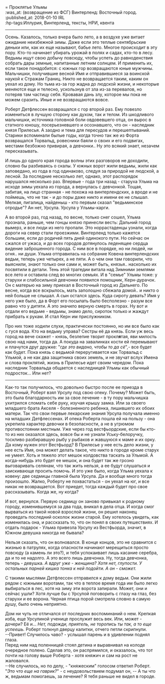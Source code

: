 
= Проклятье Ульмы  
:was_at: (возвращение из ФСГ) Винтерленд: Восточный город.  
:published_at: 2018-01-10 IRL    
:hp-tags:Иллурия, Винтерленд, тексты, НРИ, квента

------------
Осень. Казалось, только вчера было лето, а в воздухе уже витает ожидание неизбежной зимы. Даже если это теплые сентябрьские деньки или, как их еще называют, бабье лето. Многое происходит в эту пору. Кто-то начинает убирать урожай в полях и садах, кто-то в лесу. Ведьмы ищут свою добычу повсюду, чтобы успеть до равноденствия собрать дары земные, напитанные летним солнцем. И применить их, если такое понадобится: с южных гор возвращаются юные мужчины. Мальчишки, получившие весной Имя и отправившиеся за воинской наукой к Стражам Границ. Никто не возвращается таким, каким он уехал из дому. Но тьма из-за гор жадна до людской жизни, и некоторые меняются еще и телесно, ускользнув от зла из-за перевалов, но потеряв там частицу себя. Кровавая дань злу, которое мы пока не можем сразить. Иные и не возвращаются вовсе.

Роберт Детфлессен возвращался с гор второй раз. Ему повезло измениться в лучшую сторону как духом, так и телом. Из шкодливого мальчишки, источника головной боли овдовевшего отца, он вырос в статного юношу, посерьезневшего и осознавшего, что он - наследник князя Прилесья. А заодно и тема для пересудов и перешептываний. Старики вспоминали былые годы, когда точно так же из Форта возвращался Торвальд, ровесники баяли о своих и его подвигах, местами безбожно привирая, а девчонки.. Ну это всякий знает, незачем пересказывать.

И лишь до одного края города волны этих разговоров не доходили, словно бы разбиваясь о скалы. У южных ворот жили ведьмы, жили как заповедано, из года в год одинаково, следуя за природой не людской, а лесной. За последние несколько лет, однако, этот распорядок нарушался несколько раз. Впервые - года три назад - старуха Ульма на исходе зимы уехала из города, а вернулась с девчонкой. Тощая, забитая, на лицо странная - не похожа на винтерлендских, а вроде и не поймешь, что не так - и до поры даже никто и имени ее не слышал. Мелкая, пигалица, найденыш - кто первым сказал "ведьминское отродье"? Ан нет, Урсула. Урсула у Ульмы-карги.

А во второй раз, год назад, по весне, только снег сошел, Ульма прознала, раньше, чем гонцы князю принесли весть: Дальний город вымерз, и все люди из него пропали. Это норрастаденцы узнали, когда дороги на север стали проезжими. Винтерленд только кажется большим, если до родичей пять дней одинокого пути. Но сейчас он сжался от ужаса, и до всех городов дотянулось леденящее сердца видение заброшенного города. С ним все в порядке, но ни людей, ни огня.. ни души. Ульма отправилась на собрание Ковена винтерлендских ведьм, теперь уже четырех, а не пяти. А о чем они там говорили, что выяснили, знают только они сами и, может быть, князья.. насколько их посвятили в детали. Тень этой трагедии витала над Зимними землями все лето и оставила след во многих семьях. И в "семье" Ульмы тоже: у старухи и слабосильной девчонки появился помощник, Керн-дурачок. Он с матерью на зиму приехал в Восточный город из Дальнего. По весне, когда все вскрылось, мать заполошно сбежала домой.. и никто о ней больше не слышал. А сын остался здесь. Куда сироту девать? Имя у него уже было, да в Форт его посылать было бесполезно - разум все равно что у дитяти. А это значило верную смерть в горах. Ну вот и отдали его ведьме - ведьмы, знамо дело, сироток только и жаждут прибрать к рукам. И стал Керн им прислужником.

Про них тоже ходили слухи, практически постоянно, но им все было как с гуся вода. Кто на ведьму управа? Сестры её да князь. Если уж весь город на вече скажет - князь, безлепие творит прокл**я**тая, яви милость свою над нами, тогда да. А покуда на завалинках кости ей перемывают и плачутся друг дружке: "*где это видано, чтобы то да сё*",-  все будет как будет. Пока князь с ведьмой переругивается как Торвальд с Ульмой, а не как два защитника своих земель, и не звучат вслух Имена и слова проклятий, жизнь в Прилесье идет своим чередом. Пока наследник Торвальда общается с наследницей Ульмы как обычный подросток... Или нет?

----------

Как-то так получилось, что довольно быстро после ее приезда в Восточный, Роберт взял Урсулу под свою опеку. Почему? Может быть, это была благодарность им за свое лечение - в ту пору мальчишка ухитрился сломать себе руку, изучая крышу замка. Или за своего младшего брата Акселя - болезненного ребенка, лишившего их обоих матери. Так что свои первые лекарские знания Урсула получала именно на младших Детфлессенах. И опека Роберта пошла ей на пользу - она укрепила характер девочки в безопасности, а не в угрюмом противостоянии местным. Уже через год вестфьордские, если бы кто-то из них оказался здесь,  вовсе бы и не узнали Уську-белоручку, тоскливо разбиравшую рыбу у рыбаков и жавшуюся к маме и их орку. Да кому нужен этот Вестфьорд? В Прилесье у нее есть дело жизни, у нее есть Имя, она может делать такое, что никто в городе кроме старух не умеет. Хоть и тяжело этот мешок колдовства таскать за Ульмой. А когда-нибудь это будет ее мешок, и она будет так же грозно выговаривать селянам, что так жить нельзя, а ее будут слушаться и заискивающе просить помочь. И это уже было, когда Ульма уехала к ковену: две седмицы главной была Урсула. Да и вообще много тогда произошло. Жалко, Роберту не похвастаться - он уехал на юг, и все никак не возвращается. Вот приедет, тогда каждый будет про свое  рассказывать. Когда же, ну когда? 

И вот, вернулся. Первую седмицу он заново привыкал к родному городу, изменившемуся за два года, вникал в дела отца. И когда смог вырваться из такой новой взрослой жизни, он решил наконец проведать последний осколок жизни старой. Ему хотелось увидеть, как изменилась она, и рассказать то, что он понял в своих путешествиях. И отдать подарок - Ульма привезла Урсулу из Вестфьорда, значит, в Южном девушка никогда не бывала?

Нельзя сказать, что он волновался. В конце концов, это не сравнится с жизнью в патрулях, когда опасности начинают мерещиться просто повсюду (а камень ли это?), и тебя успокаивает лишь касание серебра, да и то не надолго. А это всего лишь девчонка. Ну, тогда девчонка, теперь - девушка. *А вдруг уже - женщина? Хотя нет, глупости. У остальных парней кишка тонка к ней подойти. А он - сможет.*

С такими мыслями Детфлессен отправился к дому ведьм. Они жили рядом с южными воротами, так что в теплое время года им было легко выбираться в лес, хотя на зиму эти ворота запирали. Может, они и сейчас ушли? Хотя лучше бы с Урсулой поговорить с глазу на глаз, без старухи и ее ворона. Черная птица порой смотрела словно в самую душу, было очень неприятно.

Дом ни чуть не отличался от последних воспоминаний о нем. Крепкая изба, еще Урсулиной ученице прослужит весь век. Или, может - дочери? Её и... *Нет, подожди, приятель, не торопись ты так, а то еще успеешь.* Роберт толкнул дверцу калитки, отчего петли скрипнули.  
--Привет! Случилось чаво? - услышал парень и в удивлении поднял глаза.  
Перед ним над поленницей стоял детина и выравнивал на колоде очередное полено. Сделав это, он распрямился, и оказалось, что тот почти на голову выше Роберта - хотя княжич и сам на рост не жаловался.  
--Не случилось, но по делу, - "княжеским" голосом ответил Роберт. "*Это что еще на гаврик?*" - с неудовольствием подумал он, -- А ты что ж, ведьмам помогаешь, за лечение? Я тебя раньше не видел в городе.  


